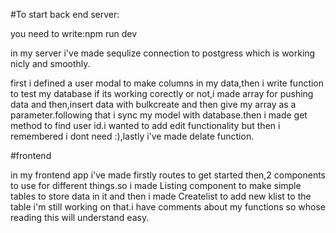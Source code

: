 #To start back end server:

you need to write:npm run dev

in my server i've made sequlize connection to postgress which is working nicly and smoothly.

first i defined a user modal to make columns in my data,then i write function to test my database if its working corectly or not,i made array for pushing data and then,insert data with bulkcreate and then give my array as a parameter.following that i sync my model with database.then i made get method to find user id.i wanted to add edit functionality but then i remembered i dont need :),lastly i've made delate function.


#frontend


in my frontend app i've made firstly routes to get started then,2 components to use for different things.so i made Listing component to make simple tables to store data in it and then i made Createlist to add new klist to the table i'm still working on that.i have comments about my functions so whose reading this will understand easy.





